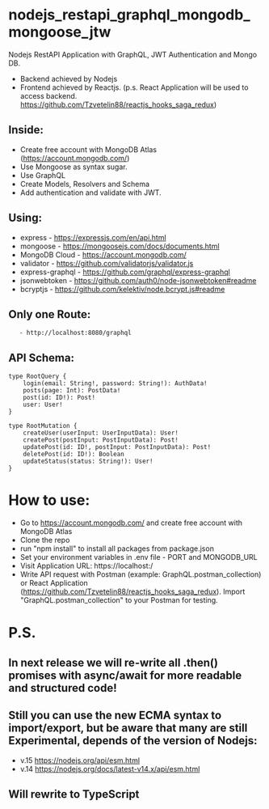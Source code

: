 # nodejs_restapi_graphql_mongodb_mongoose_jtw
Nodejs RestAPI Application with GraphQL, JWT Authentication and Mongo DB.
- Backend achieved by Nodejs
- Frontend achieved by Reactjs. (p.s. React Application will be used to access backend. https://github.com/Tzvetelin88/reactjs_hooks_saga_redux)

## Inside:

 - Crеate free account with MongoDB Atlas (https://account.mongodb.com/)
 - Use Mongoose as syntax sugar.
 - Use GraphQL
 - Create Models, Resolvers and Schema
 - Add authentication and validate with JWT.

## Using: 

 -  express           - https://expressjs.com/en/api.html
 -  mongoose          - https://mongoosejs.com/docs/documents.html
 -  MongoDB Cloud     - https://account.mongodb.com/
 -  validator         - https://github.com/validatorjs/validator.js
 -  express-graphql   - https://github.com/graphql/express-graphql 
 -  jsonwebtoken      - https://github.com/auth0/node-jsonwebtoken#readme
 -  bcryptjs		  - https://github.com/kelektiv/node.bcrypt.js#readme

## Only one Route: 
``` 
   - http://localhost:8080/graphql
```

## API Schema:
```
type RootQuery {
    login(email: String!, password: String!): AuthData!
    posts(page: Int): PostData!
    post(id: ID!): Post!
    user: User!
}

type RootMutation {
    createUser(userInput: UserInputData): User!
    createPost(postInput: PostInputData): Post!
    updatePost(id: ID!, postInput: PostInputData): Post!
    deletePost(id: ID!): Boolean
    updateStatus(status: String!): User!
}
```

# How to use:
 - Go to https://account.mongodb.com/ and crеate free account with MongoDB Atlas
 - Clone the repo
 - run "npm install" to install all packages from package.json
 - Set your environment variables in .env file - PORT and MONGODB_URL
 - Visit Application URL: https://localhost:<PORT>/  
 - Write API request with Postman (example: GraphQL.postman_collection) or React Application (https://github.com/Tzvetelin88/reactjs_hooks_saga_redux).
   Import "GraphQL.postman_collection" to your Postman for testing.


# P.S.
## In next release we will re-write all .then() promises with async/await for more readable and structured code!
## Still you can use the new ECMA syntax to import/export, but be aware that many are still Experimental, depends of the version of Nodejs:
 - v.15 https://nodejs.org/api/esm.html
 - v.14 https://nodejs.org/docs/latest-v14.x/api/esm.html

## Will rewrite to TypeScript